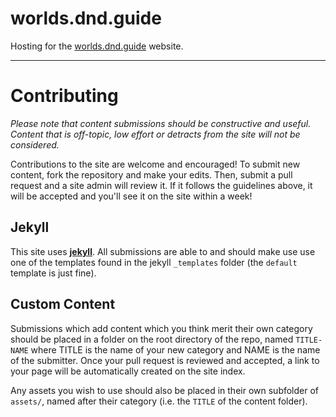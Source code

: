 # worlds.dnd.guide
Hosting for the [worlds.dnd.guide](http://worlds.dnd.guide) website.
***

# Contributing
 *Please note that content submissions should be constructive and useful. Content that is off-topic, low effort or detracts from the site will not be considered.*


Contributions to the site are welcome and encouraged! To submit new content, fork the repository and make your edits. Then, submit a pull request and a site admin will review it. If it follows the guidelines above, it will be accepted and you'll see it on the site within a week!

## Jekyll
This site uses [__jekyll__](http://jekyllrb.com). All submissions are able to and should make use use one of the templates found in the jekyll `_templates` folder (the `default` template is just fine).

## Custom Content
Submissions which add content which you think merit their own category should be placed in a folder on the root directory of the repo, named `TITLE-NAME` where TITLE is the name of your new category and NAME is the name of the submitter.
Once your pull request is reviewed and accepted, a link to your page will be automatically created on the site index.

Any assets you wish to use should also be placed in their own subfolder of `assets/`, named after their category (i.e. the `TITLE` of the content folder).
